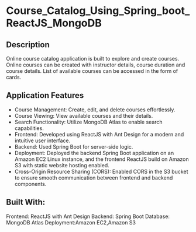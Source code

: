 # Course_Catalog_Using_Spring_boot_ReactJS_MongoDB

## Description

Online course catalog application is built to explore and create courses. Online courses can be created with instructor details, course duration and course details. List of available courses can be accessed in the form of cards.

## Application Features

* Course Management: Create, edit, and delete courses effortlessly.
* Course Viewing: View available courses and their details.
* Search Functionality: Utilize MongoDB Atlas to enable search capabilities.
* Frontend: Developed using ReactJS with Ant Design for a modern and intuitive user interface.
* Backend: Used Spring Boot for server-side logic.
* Deployment: Deployed the backend Spring Boot application on an Amazon EC2 Linux instance, and the frontend ReactJS build on Amazon S3 with static website hosting enabled.
* Cross-Origin Resource Sharing (CORS): Enabled CORS in the S3 bucket to ensure smooth communication between frontend and backend components.


## Built With:

Frontend: ReactJS with Ant Design
Backend: Spring Boot
Database: MongoDB Atlas
Deployment:Amazon EC2,Amazon S3

